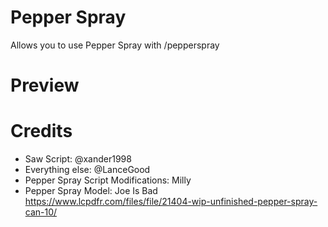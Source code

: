 
# Pepper Spray
Allows you to use Pepper Spray with /pepperspray
# Preview
# Credits
- Saw Script: @xander1998
- Everything else: @LanceGood
- Pepper Spray Script Modifications: Milly
- Pepper Spray Model: Joe Is Bad
https://www.lcpdfr.com/files/file/21404-wip-unfinished-pepper-spray-can-10/
